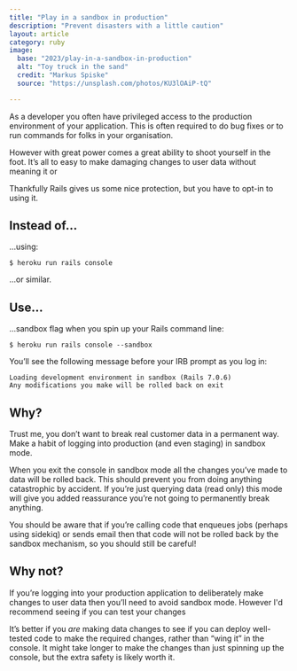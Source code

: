 ```yaml
---
title: "Play in a sandbox in production"
description: "Prevent disasters with a little caution"
layout: article
category: ruby
image:
  base: "2023/play-in-a-sandbox-in-production"
  alt: "Toy truck in the sand"
  credit: "Markus Spiske"
  source: "https://unsplash.com/photos/KU3lOAiP-tQ"

---
```


As a developer you often have privileged access to the production environment of your application. This is often required to do bug fixes or to run commands for folks in your organisation.

However with great power comes a great ability to shoot yourself in the foot. It’s all to easy to make damaging changes to user data without meaning it or 

Thankfully Rails gives us some nice protection, but you have to opt-in to using it.

## Instead of…

…using:

```shell
$ heroku run rails console
```

...or similar.

## Use…

…sandbox flag when you spin up your Rails command line:

```shell
$ heroku run rails console --sandbox
```

You’ll see the following message before your IRB prompt as you log in:

```
Loading development environment in sandbox (Rails 7.0.6)
Any modifications you make will be rolled back on exit
```


## Why?

Trust me, you don’t want to break real customer data in a permanent way. Make a habit of logging into production (and even staging) in sandbox mode.

When you exit the console in sandbox mode all the changes you’ve made to data will be rolled back. This should prevent you from doing anything catastrophic by accident. If you’re just querying data (read only) this mode will give you added reassurance you’re not going to permanently break anything.

You should be aware that if you’re calling code that enqueues jobs (perhaps using sidekiq) or sends email then that code will not be rolled back by the sandbox mechanism, so you should still be careful!


## Why not?

If you’re logging into your production application to deliberately make changes to user data then you’ll need to avoid sandbox mode. However I'd recommend seeing if you can test your changes

It’s better if you _are_ making data changes to see if you can deploy well-tested code to make the required changes, rather than “wing it” in the console. It might take longer to make the changes than just spinning up the console, but the extra safety is likely worth it.